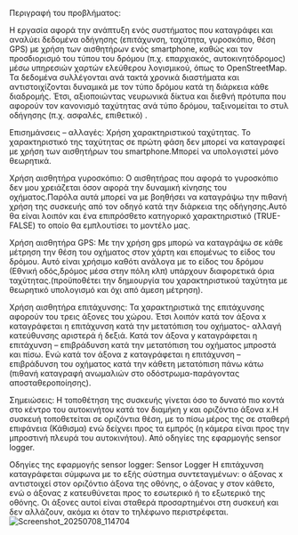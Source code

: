 Περιγραφή του προβλήματος:

Η εργασία αφορά την ανάπτυξη ενός συστήματος που καταγράφει και αναλύει δεδομένα
οδήγησης (επιτάχυνση, ταχύτητα, γυροσκόπιο, θέση GPS) με χρήση των αισθητήρων
ενός smartphone, καθώς και τον προσδιορισμό του τύπου του δρόμου (π.χ.
επαρχιακός, αυτοκινητόδρομος) μέσω υπηρεσιών χαρτών ελεύθερου λογισμικού, όπως
το OpenStreetMap. Τα δεδομένα συλλέγονται ανά τακτά χρονικά διαστήματα και
αντιστοιχίζονται δυναμικά με τον τύπο δρόμου κατά τη διάρκεια κάθε διαδρομής. Έτσι,
αξιοποιώντας νευρωνικά δίκτυα και διεθνή πρότυπα που αφορούν τον κανονισμό
ταχύτητας ανά τύπο δρόμου, ταξινομείται το στυλ οδήγησης (π.χ. ασφαλές, επιθετικό) .

Επισημάνσεις – αλλαγές:
Χρήση χαρακτηριστικού ταχύτητας. Το χαρακτηριστικό της ταχύτητας σε πρώτη φάση
δεν μπορεί να καταγραφεί με χρήση των αισθητήρων του smartphone.Μπορεί να
υπολογιστεί μόνο θεωρητικά.

Χρήση αισθητήρα γυροσκόπιο:
Ο αισθητήρας που αφορά το γυροσκόπιο δεν μου χρειάζεται όσον αφορά την δυναμική
κίνησης του οχήματος.Παρόλα αυτά μπορεί να με βοηθήσει να καταγράψω την πιθανή
χρήση της συσκευής από τον οδηγό κατά την διάρκεια της οδήγησης.Αυτό θα είναι
λοιπόν και ένα επιπρόσθετο κατηγορικό χαρακτηριστικό (TRUE-FALSE) το οποίο θα
εμπλουτίσει το μοντέλο μας.

Χρήση αισθητήρα GPS:
Με την χρήση gps μπορώ να καταγράψω σε κάθε μέτρηση την θέση του οχήματος στον
χάρτη και επομένως το είδος του δρόμου. Αυτό είναι χρήσιμο καθότι ανάλογα με το
είδος του δρόμου (Εθνική οδός,δρόμος μέσα στην πόλη κλπ) υπάρχουν διαφορετικά
όρια ταχύτητας.(προϋποθέτει την δημιουργία του χαρακτηριστικού ταχύτητα με
θεωρητικό υπολογισμό και όχι από άμεση μέτρηση).

Χρήση αισθητήρα επιτάχυνσης:
Τα χαρακτηριστικά της επιτάχυνσης αφορούν του τρεις άξονες του χώρου. Έτσι λοιπόν
κατά τον άξονα x καταγράφεται η επιτάχυνση κατά την μετατόπιση του οχήματος-
αλλαγή κατεύθυνσης αριστερά ή δεξιά. Κατά τον άξονα y καταγράφεται η επιτάχυνση –
επιβράδυνση κατά την μετατόπιση του οχήματος μπροστά και πίσω. Ενώ κατά τον
άξονα z καταγράφεται η επιτάχυνση – επιβράδυνση του οχήματος κατά την κάθετη
μετατόπιση πάνω κάτω (πιθανή καταγραφή ανωμαλιών στο οδόστρωμα-παράγοντας
αποσταθεροποίησης).

Σημειώσεις:
Η τοποθέτηση της συσκευής γίνεται όσο το δυνατό πιο κοντά στο κέντρο του
αυτοκινήτου κατά τον διαμήκη y και οριζόντιο άξονα x.Η συσκευή τοποθετείται σε
οριζόντια θέση, με το πίσω μέρος της σε σταθερή επιφάνεια (Κάθισμα) ενώ δείχνει προς
τα εμπρός (η κάμερα είναι προς την μπροστινή πλευρά του αυτοκινήτου). Από οδηγίες
της εφαρμογής sensor logger.

Οδηγίες της εφαρμογής sensor logger: Sensor Logger
Η επιτάχυνση καταγράφεται σύμφωνα με το εξής σύστημα συντεταγμένων: ο άξονας x
αντιστοιχεί στον οριζόντιο άξονα της οθόνης, ο άξονας y στον κάθετο, ενώ ο άξονας z
κατευθύνεται προς το εσωτερικό ή το εξωτερικό της οθόνης. Οι άξονες αυτοί είναι
σταθερά προσαρτημένοι στη συσκευή και δεν αλλάζουν, ακόμα κι όταν το τηλέφωνο
περιστρέφεται. 
![Screenshot_20250708_114704](https://github.com/user-attachments/assets/768a2bd4-36b3-4cf5-81b3-82620f2ead84)
